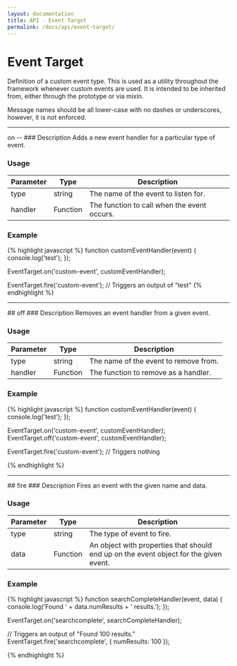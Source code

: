 ```yaml
---
layout: documentation
title: API - Event Target
permalink: /docs/api/event-target/
---
```


# Event Target
Definition of a custom event type. This is used as a utility throughout the framework whenever custom events are used.
It is intended to be inherited from, either through the prototype or via mixin.

Message names should be all lower-case with no dashes or underscores, however, it is not enforced.

<hr class="separator">

<div class="anchor" id="on"></div>
on
--
### Description
Adds a new event handler for a particular type of event.

### Usage
<table class="table table-striped">
    <thead>
        <tr>
            <th>Parameter</th>
            <th>Type</th>
            <th>Description</th>
        </tr>
    </thead>
    <tbody>
        <tr>
            <td class="required">type</td>
            <td>string</td>
            <td>The name of the event to listen for.</td>
        </tr>
        <tr>
            <td class="required">handler</td>
            <td>Function</td>
            <td>The function to call when the event occurs.</td>
        </tr>
    </tbody>
</table>

### Example
{% highlight javascript %}
function customEventHandler(event) {
    console.log('test');
});

EventTarget.on('custom-event', customEventHandler);

EventTarget.fire('custom-event'); // Triggers an output of "test"
{% endhighlight %}

<hr class="separator">

<div class="anchor" id="off"></div>
## off
### Description
Removes an event handler from a given event.

### Usage
<table class="table table-striped">
    <thead>
        <tr>
            <th>Parameter</th>
            <th>Type</th>
            <th>Description</th>
        </tr>
    </thead>
    <tbody>
        <tr>
            <td class="required">type</td>
            <td>string</td>
            <td>The name of the event to remove from.</td>
        </tr>
        <tr>
            <td class="required">handler</td>
            <td>Function</td>
            <td>The function to remove as a handler.</td>
        </tr>
    </tbody>
</table>

### Example
{% highlight javascript %}
function customEventHandler(event) {
    console.log('test');
});

EventTarget.on('custom-event', customEventHandler);
EventTarget.off('custom-event', customEventHandler);

EventTarget.fire('custom-event'); // Triggers nothing


{% endhighlight %}

<hr class="separator">

<div class="anchor" id="fire"></div>
## fire
### Description
Fires an event with the given name and data.

### Usage
<table class="table table-striped">
    <thead>
        <tr>
            <th>Parameter</th>
            <th>Type</th>
            <th>Description</th>
        </tr>
    </thead>
    <tbody>
        <tr>
            <td class="required">type</td>
            <td>string</td>
            <td>The type of event to fire.</td>
        </tr>
        <tr>
            <td class="optional">data</td>
            <td>Function</td>
            <td>An object with properties that should end up on the event object for the given event.</td>
        </tr>
    </tbody>
</table>

### Example
{% highlight javascript %}
function searchCompleteHandler(event, data) {
    console.log('Found ' + data.numResults + ' results.');
});

EventTarget.on('searchcomplete', searchCompleteHandler);

// Triggers an output of "Found 100 results."
EventTarget.fire('searchcomplete', {
    numResults: 100
});

{% endhighlight %}
